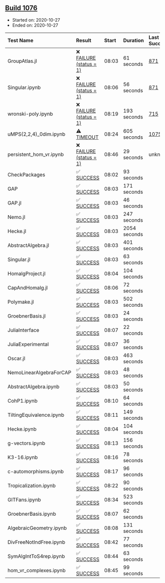 ## [Build 1076](https://oscarci.mathematik.uni-kl.de/job/oscar-stable/1076/)

* Started on: 2020-10-27
* Ended on: 2020-10-27

| Test Name    | Result | Start | Duration | Last Success | First Failure |
|:-------------|:-------|:------|:---------|:-------------|:--------------|
| GroupAtlas.jl | ❌ [FAILURE (status = 1)](https://oscarci.mathematik.uni-kl.de/job/oscar-stable/1076/artifact/logs/build-1076/GroupAtlas.jl.log) | 08:03 | 61 seconds | [871](https://oscarci.mathematik.uni-kl.de/job/oscar-stable/871/) | [872](https://oscarci.mathematik.uni-kl.de/job/oscar-stable/872/) |
| Singular.ipynb | ❌ [FAILURE (status = 1)](https://oscarci.mathematik.uni-kl.de/job/oscar-stable/1076/artifact/logs/build-1076/Singular.ipynb.log) | 08:06 | 56 seconds | [871](https://oscarci.mathematik.uni-kl.de/job/oscar-stable/871/) | [872](https://oscarci.mathematik.uni-kl.de/job/oscar-stable/872/) |
| wronski-poly.ipynb | ❌ [FAILURE (status = 1)](https://oscarci.mathematik.uni-kl.de/job/oscar-stable/1076/artifact/logs/build-1076/wronski-poly.ipynb.log) | 08:19 | 193 seconds | [715](https://oscarci.mathematik.uni-kl.de/job/oscar-stable/715/) | [716](https://oscarci.mathematik.uni-kl.de/job/oscar-stable/716/) |
| uMPS(2,2,4)_0dim.ipynb | ⚠ [TIMEOUT](https://oscarci.mathematik.uni-kl.de/job/oscar-stable/1076/artifact/logs/build-1076/uMPS-2-2-4-_0dim.ipynb.log) | 08:24 | 605 seconds | [1075](https://oscarci.mathematik.uni-kl.de/job/oscar-stable/1075/) | [1076](https://oscarci.mathematik.uni-kl.de/job/oscar-stable/1076/) |
| persistent_hom_vr.ipynb | ❌ [FAILURE (status = 1)](https://oscarci.mathematik.uni-kl.de/job/oscar-stable/1076/artifact/logs/build-1076/persistent_hom_vr.ipynb.log) | 08:46 | 29 seconds | unknown | unknown |
| CheckPackages | ✅ [SUCCESS](https://oscarci.mathematik.uni-kl.de/job/oscar-stable/1076/artifact/logs/build-1076/CheckPackages.log) | 08:02 | 93 seconds |  |  |
| GAP | ✅ [SUCCESS](https://oscarci.mathematik.uni-kl.de/job/oscar-stable/1076/artifact/logs/build-1076/GAP.log) | 08:03 | 171 seconds |  |  |
| GAP.jl | ✅ [SUCCESS](https://oscarci.mathematik.uni-kl.de/job/oscar-stable/1076/artifact/logs/build-1076/GAP.jl.log) | 08:03 | 46 seconds |  |  |
| Nemo.jl | ✅ [SUCCESS](https://oscarci.mathematik.uni-kl.de/job/oscar-stable/1076/artifact/logs/build-1076/Nemo.jl.log) | 08:03 | 247 seconds |  |  |
| Hecke.jl | ✅ [SUCCESS](https://oscarci.mathematik.uni-kl.de/job/oscar-stable/1076/artifact/logs/build-1076/Hecke.jl.log) | 08:03 | 2054 seconds |  |  |
| AbstractAlgebra.jl | ✅ [SUCCESS](https://oscarci.mathematik.uni-kl.de/job/oscar-stable/1076/artifact/logs/build-1076/AbstractAlgebra.jl.log) | 08:03 | 401 seconds |  |  |
| Singular.jl | ✅ [SUCCESS](https://oscarci.mathematik.uni-kl.de/job/oscar-stable/1076/artifact/logs/build-1076/Singular.jl.log) | 08:03 | 63 seconds |  |  |
| HomalgProject.jl | ✅ [SUCCESS](https://oscarci.mathematik.uni-kl.de/job/oscar-stable/1076/artifact/logs/build-1076/HomalgProject.jl.log) | 08:04 | 104 seconds |  |  |
| CapAndHomalg.jl | ✅ [SUCCESS](https://oscarci.mathematik.uni-kl.de/job/oscar-stable/1076/artifact/logs/build-1076/CapAndHomalg.jl.log) | 08:06 | 72 seconds |  |  |
| Polymake.jl | ✅ [SUCCESS](https://oscarci.mathematik.uni-kl.de/job/oscar-stable/1076/artifact/logs/build-1076/Polymake.jl.log) | 08:03 | 502 seconds |  |  |
| GroebnerBasis.jl | ✅ [SUCCESS](https://oscarci.mathematik.uni-kl.de/job/oscar-stable/1076/artifact/logs/build-1076/GroebnerBasis.jl.log) | 08:03 | 24 seconds |  |  |
| JuliaInterface | ✅ [SUCCESS](https://oscarci.mathematik.uni-kl.de/job/oscar-stable/1076/artifact/logs/build-1076/JuliaInterface.log) | 08:07 | 22 seconds |  |  |
| JuliaExperimental | ✅ [SUCCESS](https://oscarci.mathematik.uni-kl.de/job/oscar-stable/1076/artifact/logs/build-1076/JuliaExperimental.log) | 08:07 | 36 seconds |  |  |
| Oscar.jl | ✅ [SUCCESS](https://oscarci.mathematik.uni-kl.de/job/oscar-stable/1076/artifact/logs/build-1076/Oscar.jl.log) | 08:03 | 463 seconds |  |  |
| NemoLinearAlgebraForCAP | ✅ [SUCCESS](https://oscarci.mathematik.uni-kl.de/job/oscar-stable/1076/artifact/logs/build-1076/NemoLinearAlgebraForCAP.log) | 08:03 | 48 seconds |  |  |
| AbstractAlgebra.ipynb | ✅ [SUCCESS](https://oscarci.mathematik.uni-kl.de/job/oscar-stable/1076/artifact/logs/build-1076/AbstractAlgebra.ipynb.log) | 08:03 | 50 seconds |  |  |
| CohP1.ipynb | ✅ [SUCCESS](https://oscarci.mathematik.uni-kl.de/job/oscar-stable/1076/artifact/logs/build-1076/CohP1.ipynb.log) | 08:10 | 64 seconds |  |  |
| TiltingEquivalence.ipynb | ✅ [SUCCESS](https://oscarci.mathematik.uni-kl.de/job/oscar-stable/1076/artifact/logs/build-1076/TiltingEquivalence.ipynb.log) | 08:11 | 149 seconds |  |  |
| Hecke.ipynb | ✅ [SUCCESS](https://oscarci.mathematik.uni-kl.de/job/oscar-stable/1076/artifact/logs/build-1076/Hecke.ipynb.log) | 08:04 | 104 seconds |  |  |
| g-vectors.ipynb | ✅ [SUCCESS](https://oscarci.mathematik.uni-kl.de/job/oscar-stable/1076/artifact/logs/build-1076/g-vectors.ipynb.log) | 08:13 | 156 seconds |  |  |
| K3-16.ipynb | ✅ [SUCCESS](https://oscarci.mathematik.uni-kl.de/job/oscar-stable/1076/artifact/logs/build-1076/K3-16.ipynb.log) | 08:16 | 78 seconds |  |  |
| c-automorphisms.ipynb | ✅ [SUCCESS](https://oscarci.mathematik.uni-kl.de/job/oscar-stable/1076/artifact/logs/build-1076/c-automorphisms.ipynb.log) | 08:17 | 96 seconds |  |  |
| Tropicalization.ipynb | ✅ [SUCCESS](https://oscarci.mathematik.uni-kl.de/job/oscar-stable/1076/artifact/logs/build-1076/Tropicalization.ipynb.log) | 08:22 | 90 seconds |  |  |
| GITFans.ipynb | ✅ [SUCCESS](https://oscarci.mathematik.uni-kl.de/job/oscar-stable/1076/artifact/logs/build-1076/GITFans.ipynb.log) | 08:34 | 523 seconds |  |  |
| GroebnerBasis.ipynb | ✅ [SUCCESS](https://oscarci.mathematik.uni-kl.de/job/oscar-stable/1076/artifact/logs/build-1076/GroebnerBasis.ipynb.log) | 08:07 | 62 seconds |  |  |
| AlgebraicGeometry.ipynb | ✅ [SUCCESS](https://oscarci.mathematik.uni-kl.de/job/oscar-stable/1076/artifact/logs/build-1076/AlgebraicGeometry.ipynb.log) | 08:08 | 131 seconds |  |  |
| DivFreeNotIndFree.ipynb | ✅ [SUCCESS](https://oscarci.mathematik.uni-kl.de/job/oscar-stable/1076/artifact/logs/build-1076/DivFreeNotIndFree.ipynb.log) | 08:42 | 77 seconds |  |  |
| SymAlgIntToS4rep.ipynb | ✅ [SUCCESS](https://oscarci.mathematik.uni-kl.de/job/oscar-stable/1076/artifact/logs/build-1076/SymAlgIntToS4rep.ipynb.log) | 08:44 | 63 seconds |  |  |
| hom_vr_complexes.ipynb | ✅ [SUCCESS](https://oscarci.mathematik.uni-kl.de/job/oscar-stable/1076/artifact/logs/build-1076/hom_vr_complexes.ipynb.log) | 08:45 | 99 seconds |  |  |
